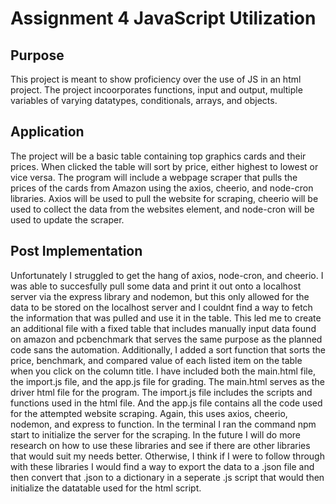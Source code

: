 # Assignment 4 JavaScript Utilization
## Purpose
This project is meant to show proficiency over the use of JS in an html project. The project incoorporates functions, input and output, multiple variables of varying 
datatypes, conditionals, arrays, and objects.
## Application
The project will be a basic table containing top graphics cards and their prices. When clicked the table will sort by price, either highest to lowest or vice versa. The 
program will include a webpage scraper that pulls the prices of the cards from Amazon using the axios, cheerio, and node-cron libraries. Axios will be used to pull the 
website for scraping, cheerio will be used to collect the data from the websites element, and node-cron will be used to update the scraper. 

## Post Implementation
Unfortunately I struggled to get the hang of axios, node-cron, and cheerio. I was able to succesfully pull some data and print it out onto a localhost server via the 
express library and nodemon, but this only allowed for the data to be stored on the localhost server and I couldnt find a way to fetch the information that was pulled
and use it in the table. This led me to create an additional file with a fixed table that includes manually input data found on amazon and pcbenchmark that serves the
same purpose as the planned code sans the automation. Additionally, I added a sort function that sorts the price, benchmark, and compared value of each listed item on
the table when you click on the column title. I have included both the main.html file, the import.js file, and the app.js file for grading. The main.html serves as the
driver html file for the program. The import.js file includes the scripts and functions used in the html file. And the app.js file contains all the code used for the 
attempted website scraping. Again, this uses axios, cheerio, nodemon, and express to function. In the terminal I ran the command npm start to initialize the server for
the scraping. In the future I will do more research on how to use these libraries and see if there are other libraries that would suit my needs better. Otherwise, I 
think if I were to follow through with these libraries I would find a way to export the data to a .json file and then convert that .json to a dictionary in a seperate
.js script that would then initialize the datatable used for the html script.
